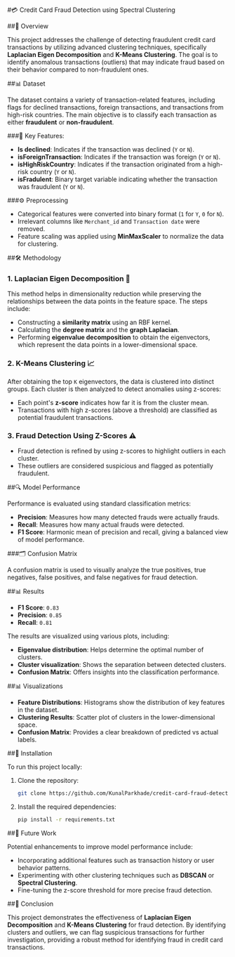#💳 Credit Card Fraud Detection using Spectral Clustering

##📝 Overview

This project addresses the challenge of detecting fraudulent credit card transactions by utilizing advanced clustering techniques, specifically **Laplacian Eigen Decomposition** and **K-Means Clustering**. The goal is to identify anomalous transactions (outliers) that may indicate fraud based on their behavior compared to non-fraudulent ones.

##📊 Dataset

The dataset contains a variety of transaction-related features, including flags for declined transactions, foreign transactions, and transactions from high-risk countries. The main objective is to classify each transaction as either **fraudulent** or **non-fraudulent**.

###🔑 Key Features:
- **Is declined**: Indicates if the transaction was declined (`Y` or `N`).
- **isForeignTransaction**: Indicates if the transaction was foreign (`Y` or `N`).
- **isHighRiskCountry**: Indicates if the transaction originated from a high-risk country (`Y` or `N`).
- **isFradulent**: Binary target variable indicating whether the transaction was fraudulent (`Y` or `N`).

###⚙️ Preprocessing
- Categorical features were converted into binary format (`1` for `Y`, `0` for `N`).
- Irrelevant columns like `Merchant_id` and `Transaction date` were removed.
- Feature scaling was applied using **MinMaxScaler** to normalize the data for clustering.

##🛠️ Methodology

### 1. **Laplacian Eigen Decomposition 🧮**

This method helps in dimensionality reduction while preserving the relationships between the data points in the feature space. The steps include:
- Constructing a **similarity matrix** using an RBF kernel.
- Calculating the **degree matrix** and the **graph Laplacian**.
- Performing **eigenvalue decomposition** to obtain the eigenvectors, which represent the data points in a lower-dimensional space.

### 2. **K-Means Clustering 📈**

After obtaining the top `K` eigenvectors, the data is clustered into distinct groups. Each cluster is then analyzed to detect anomalies using z-scores:
- Each point's **z-score** indicates how far it is from the cluster mean.
- Transactions with high z-scores (above a threshold) are classified as potential fraudulent transactions.

### 3. **Fraud Detection Using Z-Scores ⚠️**

- Fraud detection is refined by using z-scores to highlight outliers in each cluster.
- These outliers are considered suspicious and flagged as potentially fraudulent.

##🔍 Model Performance

Performance is evaluated using standard classification metrics:
- **Precision**: Measures how many detected frauds were actually frauds.
- **Recall**: Measures how many actual frauds were detected.
- **F1 Score**: Harmonic mean of precision and recall, giving a balanced view of model performance.

###🗂️ Confusion Matrix

A confusion matrix is used to visually analyze the true positives, true negatives, false positives, and false negatives for fraud detection.

##📊 Results

- **F1 Score**: `0.83`
- **Precision**: `0.85`
- **Recall**: `0.81`

The results are visualized using various plots, including:
- **Eigenvalue distribution**: Helps determine the optimal number of clusters.
- **Cluster visualization**: Shows the separation between detected clusters.
- **Confusion Matrix**: Offers insights into the classification performance.

##📊 Visualizations

- **Feature Distributions**: Histograms show the distribution of key features in the dataset.
- **Clustering Results**: Scatter plot of clusters in the lower-dimensional space.
- **Confusion Matrix**: Provides a clear breakdown of predicted vs actual labels.

##🚀 Installation

To run this project locally:

1. Clone the repository:
    ```bash
    git clone https://github.com/KunalParkhade/credit-card-fraud-detection.git
    ```

2. Install the required dependencies:
    ```bash
    pip install -r requirements.txt
    ```

##🔮 Future Work

Potential enhancements to improve model performance include:
- Incorporating additional features such as transaction history or user behavior patterns.
- Experimenting with other clustering techniques such as **DBSCAN** or **Spectral Clustering**.
- Fine-tuning the z-score threshold for more precise fraud detection.

##🏁 Conclusion

This project demonstrates the effectiveness of **Laplacian Eigen Decomposition** and **K-Means Clustering** for fraud detection. By identifying clusters and outliers, we can flag suspicious transactions for further investigation, providing a robust method for identifying fraud in credit card transactions.
